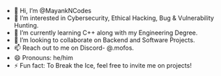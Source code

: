 - 👋 Hi, I’m @MayankNCodes
- 👀 I’m interested in Cybersecurity, Ethical Hacking, Bug & Vulnerability Hunting.
- 🌱 I’m currently learning C++ along with my Engineering Degree.
- 💞️ I’m looking to collaborate on Backend and Software Projects.
- 📫 Reach out to me on Discord- @.mofos.
- 😄 Pronouns: he/him
- ⚡ Fun fact: To Break the Ice, feel free to invite me on projects!

<!---
MayankNCodes/MayankNCodes is a ✨ special ✨ repository because its `README.md` (this file) appears on your GitHub profile.
You can click the Preview link to take a look at your changes.
--->
